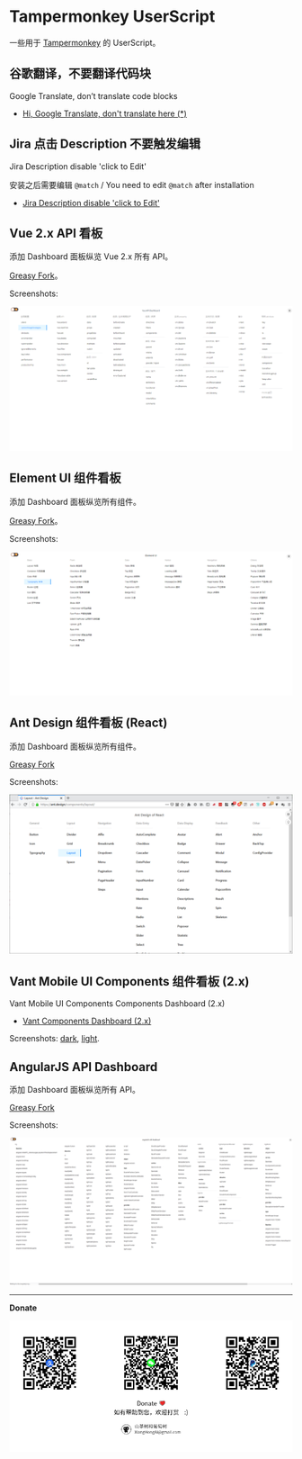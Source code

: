 # Tampermonkey UserScript

一些用于 [Tampermonkey](https://www.tampermonkey.net/) 的 UserScript。

## 谷歌翻译，不要翻译代码块

Google Translate, don’t translate code blocks

- [Hi, Google Translate, don't translate here (*)](https://greasyfork.org/en/scripts/374163-hi-google-translate-don-t-translate-here)


## Jira 点击 Description 不要触发编辑

Jira Description disable 'click to Edit'

安装之后需要编辑 `@match` / You need to edit `@match` after installation

- [Jira Description disable 'click to Edit'](https://greasyfork.org/en/scripts/401679-jira-description-disable-click-to-edit)


## Vue 2.x API 看板

添加 Dashboard 面板纵览 Vue 2.x 所有 API。

[Greasy Fork](https://greasyfork.org/zh-CN/scripts/402459-vue-api-dashboard-2-0-0)。

Screenshots:

![](https://raw.githubusercontent.com/caringrun/assets/master/vue-api-dashboard-v2-light.png)

## Element UI 组件看板

添加 Dashboard 面板纵览所有组件。

[Greasy Fork](https://greasyfork.org/zh-CN/scripts/402382-element-ui-components-dashboard-2-0-0-element-ui-%E7%BB%84%E4%BB%B6%E7%9C%8B%E6%9D%BF)。

Screenshots:

![](https://raw.githubusercontent.com/caringrun/assets/master/element-ui-components-dashboard-v2-light.png)

## Ant Design 组件看板 (React)

添加 Dashboard 面板纵览所有组件。

[Greasy Fork](https://greasyfork.org/zh-CN/scripts/402379-ant-design-components-dashboard-react-4-0-0-ant-design-组件看板)

Screenshots:

![](https://raw.githubusercontent.com/caringrun/assets/master/ant-design-components-dashboard-react-2.png)

## Vant Mobile UI Components 组件看板 (2.x)

Vant Mobile UI Components Components Dashboard (2.x)

- [Vant Components Dashboard (2.x)](https://greasyfork.org/en/scripts/402425-vant-components-dashboard-2-x)

Screenshots: [dark](https://raw.githubusercontent.com/caringrun/assets/master/vant-mobile-ui-components-components-dashboard-2.x-dark.png), [light](https://raw.githubusercontent.com/caringrun/assets/master/vant-mobile-ui-components-components-dashboard-2.x-light.png).

## AngularJS API Dashboard

添加 Dashboard 面板纵览所有 API。

[Greasy Fork](https://greasyfork.org/en/scripts/407601-angularjs-api-dashboard-1-0-0)

Screenshots:

![](https://raw.githubusercontent.com/caringrun/assets/master/angularjs-api-dashboard-v1-light.png)


---

**Donate**

![](https://raw.githubusercontent.com/caringrun/assets/master/donate.png)